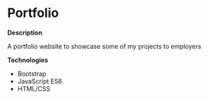 # Portfolio
**Description**

A portfolio website to showcase some of my projects to employers

**Technologies**

- Bootstrap
- JavaScript ES6
- HTML/CSS
